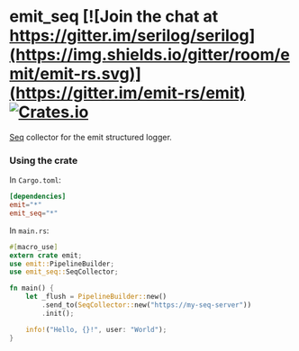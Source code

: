 # emit_seq [![Join the chat at https://gitter.im/serilog/serilog](https://img.shields.io/gitter/room/emit/emit-rs.svg)](https://gitter.im/emit-rs/emit) [![Crates.io](https://img.shields.io/crates/v/emit_seq.svg)](https://crates.io/crates/emit_seq)

[Seq](https://getseq.net) collector for the emit structured logger.

### Using the crate

In `Cargo.toml`:

```toml
[dependencies]
emit="*"
emit_seq="*"
```

In `main.rs`:

```rust
#[macro_use]
extern crate emit;
use emit::PipelineBuilder;
use emit_seq::SeqCollector;

fn main() {
    let _flush = PipelineBuilder::new()
        .send_to(SeqCollector::new("https://my-seq-server"))
        .init();

    info!("Hello, {}!", user: "World");
}
```
